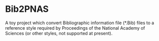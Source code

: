 # Bib2PNAS
A toy project which convert Bibliographic information file (*.Bib) files to a reference style required by Proceedings of the National Academy of Sciences (or other styles, not supported at present).
